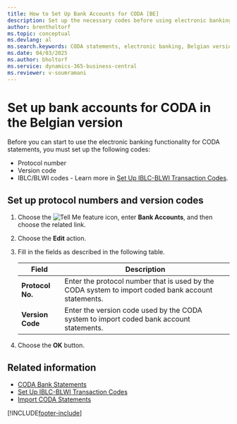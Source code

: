 ```yaml
---
title: How to Set Up Bank Accounts for CODA [BE]
description: Set up the necessary codes before using electronic banking for CODA statements.
author: brentholtorf
ms.topic: conceptual
ms.devlang: al
ms.search.keywords: CODA statements, electronic banking, Belgian version, protocol numbers, version codes, set up protocol numbers, set up version numbers
ms.date: 04/03/2025
ms.author: bholtorf
ms.service: dynamics-365-business-central
ms.reviewer: v-soumramani
---
```


# Set up bank accounts for CODA in the Belgian version

Before you can start to use the electronic banking functionality for CODA statements, you must set up the following codes:  

- Protocol number  
- Version code  
- IBLC/BLWI codes - Learn more in [Set Up IBLC-BLWI Transaction Codes](how-to-set-up-iblc-blwi-transaction-codes.md).  

## Set up protocol numbers and version codes  

1. Choose the ![Tell Me feature](../../media/ui-search/search_small.png "Tell me what you want to do") icon, enter **Bank Accounts**, and then choose the related link.  
1. Choose the **Edit** action.  
1. Fill in the fields as described in the following table.  

   |Field|Description|  
   |---------------------------------|---------------------------------------|  
   |**Protocol No.**|Enter the protocol number that is used by the CODA system to import coded bank account statements.|  
   |**Version Code**|Enter the version code used by the CODA system to import coded bank account statements.|  

1. Choose the **OK** button.  

## Related information

- [CODA Bank Statements](coda-bank-statements.md)
- [Set Up IBLC-BLWI Transaction Codes](how-to-set-up-iblc-blwi-transaction-codes.md)
- [Import CODA Statements](how-to-import-coda-statements.md)

[!INCLUDE[footer-include](../../includes/footer-banner.md)]

